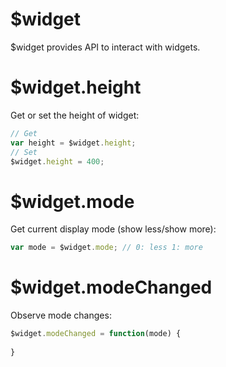 # $widget

$widget provides API to interact with widgets.

# $widget.height

Get or set the height of widget:

```js
// Get
var height = $widget.height;
// Set
$widget.height = 400;
```

# $widget.mode

Get current display mode (show less/show more):

```js
var mode = $widget.mode; // 0: less 1: more
```

# $widget.modeChanged

Observe mode changes:

```js
$widget.modeChanged = function(mode) {
  
}
```